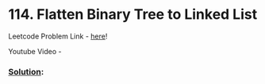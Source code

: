 # 114. Flatten Binary Tree to Linked List

Leetcode Problem Link - [here](https://leetcode.com/problems/flatten-binary-tree-to-linked-list/description/?envType=study-plan-v2&envId=top-100-liked)!

Youtube Video - 

### [Solution]():

```cpp

```
